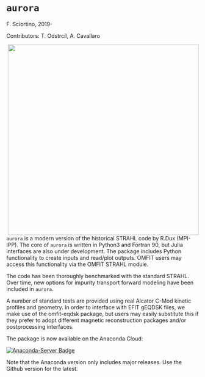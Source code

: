# `aurora`
F. Sciortino, 2019-

Contributors: T. Odstrcil, A. Cavallaro

<img src="https://user-images.githubusercontent.com/25516628/93692659-f12c4b00-fac3-11ea-817c-d971c6853b8b.jpg" width="500" align="right">

`aurora` is a modern version of the historical STRAHL code by R.Dux (MPI-IPP). 
The core of `aurora` is written in Python3 and Fortran 90, but Julia interfaces are also under development. The package includes Python functionality to create inputs and read/plot outputs. OMFIT users may access this functionality via the OMFIT STRAHL module.

The code has been thoroughly benchmarked with the standard STRAHL. Over time, new options for impurity transport forward modeling have been included in `aurora`.

A number of standard tests are provided using real Alcator C-Mod kinetic profiles and geometry. In order to interface with EFIT gEQDSK files, we make use of the omfit-eqdsk package, but users may easily substitute this if they prefer to adopt different magnetic reconstruction packages and/or postprocessing interfaces. 


The package is now available on the Anaconda Cloud:

[![Anaconda-Server Badge](https://anaconda.org/sciortino/aurora/badges/latest_release_date.svg)](https://anaconda.org/sciortino/aurora)

Note that the Anaconda version only includes major releases. Use the Github version for the latest. 

